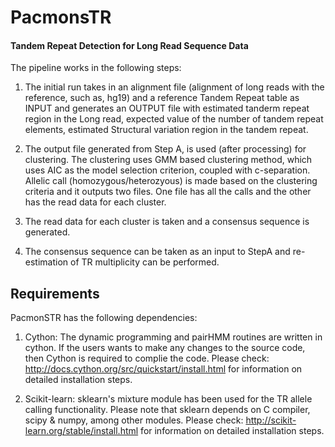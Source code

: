 PacmonsTR
=========

#### Tandem Repeat Detection for Long Read Sequence Data

The pipeline works in the following steps:

1. The initial run takes in an alignment file (alignment of long reads with the reference, such as, hg19) and a reference Tandem Repeat table as INPUT and generates an OUTPUT file with estimated tanderm repeat region in the Long read, expected value of the number of tandem repeat elements, estimated Structural variation region in the tandem repeat.

2. The output file generated from Step A, is used (after processing) for clustering. The clustering uses GMM based clustering method, which uses AIC as the model selection criterion, coupled with c-separation. Allelic call (homozygous/heterozyous) is made based on the clustering criteria and it outputs two files. One file has all the calls and the other has the read data for each cluster.

3. The read data for each cluster is taken and a consensus sequence is generated. 

4. The consensus sequence can be taken as an input to StepA and re-estimation of TR multiplicity can be performed.


Requirements
-------------

PacmonSTR has the following dependencies:

1. Cython: The dynamic programming and pairHMM routines are written in cython. If the users wants to make any changes to the source code, then Cython is required to complie the code. Please check: http://docs.cython.org/src/quickstart/install.html for information on detailed installation steps.

2. Scikit-learn: sklearn's mixture module has been used for the TR allele calling functionality. Please note that sklearn depends on C compiler, scipy & numpy, among other modules. Please check: http://scikit-learn.org/stable/install.html for information on detailed installation steps.
